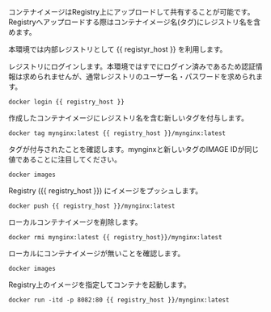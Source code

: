 コンテナイメージはRegistry上にアップロードして共有することが可能です。Registryへアップロードする際はコンテナイメージ名(タグ)にレジストリ名を含めます。

本環境では内部レジストリとして {{ registyr_host }} を利用します。

レジストリにログインします。本環境ではすでにログイン済みであるため認証情報は求められませんが、通常レジストリのユーザー名・パスワードを求められます。

```execute
docker login {{ registry_host }}
```

作成したコンテナイメージにレジストリ名を含む新しいタグを付与します。

```execute
docker tag mynginx:latest {{ registry_host }}/mynginx:latest
```

タグが付与されたことを確認します。mynginxと新しいタグのIMAGE IDが同じ値であることに注目してください。

```execute
docker images
```

Registry ({{ registry_host }}) にイメージをプッシュします。

```execute
docker push {{ registry_host }}/mynginx:latest
```

ローカルコンテナイメージを削除します。

```execute
docker rmi mynginx:latest {{ registry_host}}/mynginx:latest
```

ローカルにコンテナイメージが無いことを確認します。

```execute
docker images
```

Registry上のイメージを指定してコンテナを起動します。

```execute
docker run -itd -p 8082:80 {{ registry_host }}/mynginx:latest
```


